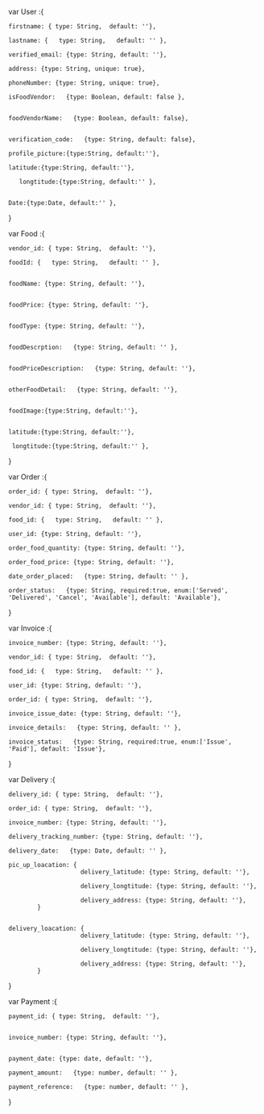 
var User :{
	
	firstname: { type: String,  default: ''},
	
    lastname: {   type: String,   default: '' },
	
	verified_email: {type: String, default: ''},
	
	address: {type: String, unique: true},
	
	phoneNumber: {type: String, unique: true},
	
    isFoodVendor:   {type: Boolean, default: false },

	
    foodVendorName:   {type: Boolean, default: false},

	
	verification_code:   {type: String, default: false},
	
	profile_picture:{type:String, default:''},
	
	latitude:{type:String, default:''},
	
       longtitude:{type:String, default:'' },

	
	Date:{type:Date, default:'' },
}

var Food :{
	
	vendor_id: { type: String,  default: ''},
	
    foodId: {   type: String,   default: '' },

	
	foodName: {type: String, default: ''},

	
	foodPrice: {type: String, default: ''},

	
	foodType: {type: String, default: ''},

	
    foodDescrption:   {type: String, default: '' },

	
    foodPriceDescription:   {type: String, default: ''},

	
	otherFoodDetail:   {type: String, default: ''},

	
	foodImage:{type:String, default:''},

	
	latitude:{type:String, default:''},
	
     longtitude:{type:String, default:'' },
	
}

var Order :{

    order_id: { type: String,  default: ''},
	
	vendor_id: { type: String,  default: ''},
	
    food_id: {   type: String,   default: '' },
	
	user_id: {type: String, default: ''},
	
	order_food_quantity: {type: String, default: ''},
	
	order_food_price: {type: String, default: ''},
	
    date_order_placed:   {type: String, default: '' },
	
    order_status:   {type: String, required:true, enum:['Served', 'Delivered', 'Cancel', 'Available'], default: 'Available'},
	
}

var Invoice :{

    invoice_number: {type: String, default: ''},
	
	vendor_id: { type: String,  default: ''},
	
    food_id: {   type: String,   default: '' },
	
	user_id: {type: String, default: ''},
	
	order_id: { type: String,  default: ''},
	
	invoice_issue_date: {type: String, default: ''},
	
    invoice_details:   {type: String, default: '' },
	
    invoice_status:   {type: String, required:true, enum:['Issue', 'Paid'], default: 'Issue'},
	
}

var Delivery :{

    delivery_id: { type: String,  default: ''},
	
	order_id: { type: String,  default: ''},
	
	invoice_number: {type: String, default: ''},
	
	delivery_tracking_number: {type: String, default: ''},
	
    delivery_date:   {type: Date, default: '' },
	
	pic_up_loacation: {
	                    delivery_latitude: {type: String, default: ''},
						
	                    delivery_longtitude: {type: String, default: ''},
						
						delivery_address: {type: String, default: ''},
			}

	
	delivery_loacation: {
	                    delivery_latitude: {type: String, default: ''},
						
	                    delivery_longtitude: {type: String, default: ''},
						
						delivery_address: {type: String, default: ''},
			}
}


var Payment :{
    
	payment_id: { type: String,  default: ''},
	
	
	invoice_number: {type: String, default: ''},
	
	
	payment_date: {type: date, default: ''},
	
    payment_amount:   {type: number, default: '' },
	
	payment_reference:   {type: number, default: '' },
	
	
}
